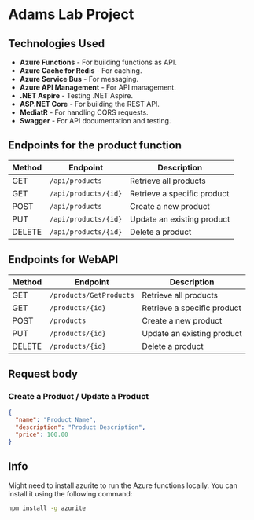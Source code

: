# Adams Lab Project


## Technologies Used
- **Azure Functions** - For building functions as API.
- **Azure Cache for Redis** - For caching.
- **Azure Service Bus** - For messaging.
- **Azure API Management** - For API management.
- **.NET Aspire** - Testing .NET Aspire.
- **ASP.NET Core** - For building the REST API.
- **MediatR** - For handling CQRS requests.
- **Swagger** - For API documentation and testing.

## Endpoints for the product function

| Method | Endpoint                  | Description                     |
|--------|---------------------------|---------------------------------|
| GET    | `/api/products`            | Retrieve all products           |
| GET    | `/api/products/{id}`       | Retrieve a specific product     |
| POST   | `/api/products`            | Create a new product            |
| PUT    | `/api/products/{id}`       | Update an existing product      |
| DELETE | `/api/products/{id}`       | Delete a product                |

## Endpoints for WebAPI

| Method | Endpoint         | Description                     |
|--------|------------------|---------------------------------|
| GET    | `/products/GetProducts`     | Retrieve all products           |
| GET    | `/products/{id}` | Retrieve a specific product     |
| POST   | `/products`      | Create a new product            |
| PUT    | `/products/{id}` | Update an existing product      |
| DELETE | `/products/{id}` | Delete a product                |


## Request body

### Create a Product / Update a Product

```json
{
  "name": "Product Name",
  "description": "Product Description",
  "price": 100.00
}
```

## Info

Might need to install azurite to run the Azure functions locally. You can install it using the following command:

```bash
npm install -g azurite
